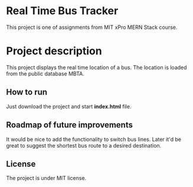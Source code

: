# Real Time Bus Tracker

This project is one of assignments from MIT xPro MERN Stack course. 


# Project description

This project displays the real time location of a bus. The location is loaded from the public database MBTA.

## How to run 

Just download the project and start **index.html** file.

## Roadmap of future improvements

It would be nice to add the functionality to switch bus lines. Later it'd be great to suggest the shortest bus route to a desired destination.

## License

The project is under MIT license.
